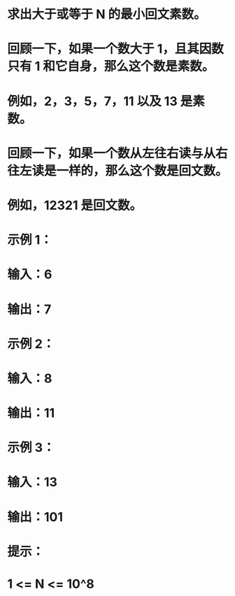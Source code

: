 # 求出大于或等于 N 的最小回文素数。
# 回顾一下，如果一个数大于 1，且其因数只有 1 和它自身，那么这个数是素数。
# 例如，2，3，5，7，11 以及 13 是素数。
# 回顾一下，如果一个数从左往右读与从右往左读是一样的，那么这个数是回文数。
# 例如，12321 是回文数。
# 示例 1：
# 输入：6
# 输出：7
# 示例 2：
# 输入：8
# 输出：11
# 示例 3：
# 输入：13
# 输出：101
# 提示：
# 1 <= N <= 10^8